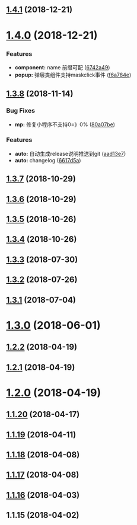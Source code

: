 ## [1.4.1](https://github.com/Aiyoumi-FE/aym-ui/compare/v1.4.0...v1.4.1) (2018-12-21)



# [1.4.0](https://github.com/Aiyoumi-FE/aym-ui/compare/v1.3.8...v1.4.0) (2018-12-21)


### Features

* **component:** name 前缀可配 ([6742a49](https://github.com/Aiyoumi-FE/aym-ui/commit/6742a49))
* **popup:** 弹层类组件支持maskclick事件 ([f6a784e](https://github.com/Aiyoumi-FE/aym-ui/commit/f6a784e))



## [1.3.8](https://github.com/Aiyoumi-FE/aym-ui/compare/v1.3.7...v1.3.8) (2018-11-14)


### Bug Fixes

* **mp:** 修复小程序不支持0=》0% ([80a07be](https://github.com/Aiyoumi-FE/aym-ui/commit/80a07be))


### Features

* **auto:** 自动生成release说明推送到git ([aad13e7](https://github.com/Aiyoumi-FE/aym-ui/commit/aad13e7))
* **auto:** changelog ([6617d5a](https://github.com/Aiyoumi-FE/aym-ui/commit/6617d5a))



## [1.3.7](https://github.com/Aiyoumi-FE/aym-ui/compare/v1.3.6...v1.3.7) (2018-10-29)



## [1.3.6](https://github.com/Aiyoumi-FE/aym-ui/compare/v1.3.5...v1.3.6) (2018-10-29)



## [1.3.5](https://github.com/Aiyoumi-FE/aym-ui/compare/v1.3.4...v1.3.5) (2018-10-26)



## [1.3.4](https://github.com/Aiyoumi-FE/aym-ui/compare/v1.3.3...v1.3.4) (2018-10-26)



## [1.3.3](https://github.com/Aiyoumi-FE/aym-ui/compare/v1.3.2...v1.3.3) (2018-07-30)



## [1.3.2](https://github.com/Aiyoumi-FE/aym-ui/compare/v1.3.1...v1.3.2) (2018-07-26)



## [1.3.1](https://github.com/Aiyoumi-FE/aym-ui/compare/v1.3.0...v1.3.1) (2018-07-04)



# [1.3.0](https://github.com/Aiyoumi-FE/aym-ui/compare/v1.2.2...v1.3.0) (2018-06-01)



## [1.2.2](https://github.com/Aiyoumi-FE/aym-ui/compare/v1.2.1...v1.2.2) (2018-04-19)



## [1.2.1](https://github.com/Aiyoumi-FE/aym-ui/compare/v1.2.0...v1.2.1) (2018-04-19)



# [1.2.0](https://github.com/Aiyoumi-FE/aym-ui/compare/v1.1.20...v1.2.0) (2018-04-19)



## [1.1.20](https://github.com/Aiyoumi-FE/aym-ui/compare/v1.1.19...v1.1.20) (2018-04-17)



## [1.1.19](https://github.com/Aiyoumi-FE/aym-ui/compare/v1.1.18...v1.1.19) (2018-04-11)



## [1.1.18](https://github.com/Aiyoumi-FE/aym-ui/compare/v1.1.17...v1.1.18) (2018-04-08)



## [1.1.17](https://github.com/Aiyoumi-FE/aym-ui/compare/v1.1.16...v1.1.17) (2018-04-08)



## [1.1.16](https://github.com/Aiyoumi-FE/aym-ui/compare/v1.1.15...v1.1.16) (2018-04-03)



## 1.1.15 (2018-04-02)



